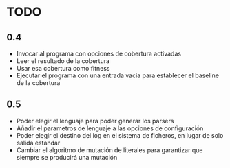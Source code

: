 TODO
========

0.4
-------

* Invocar al programa con opciones de cobertura activadas
* Leer el resultado de la cobertura
* Usar esa cobertura como fitness
* Ejecutar el programa con una entrada vacia para establecer el baseline de la cobertura

0.5
-------

* Poder elegir el lenguaje para poder generar los parsers
* Añadir el parametros de lenguaje a las opciones de configuración
* Poder elegir el destino del log en el sistema de ficheros, en lugar de solo salida estandar
* Cambiar el algoritmo de mutación de literales para garantizar que siempre se producirá una mutación
